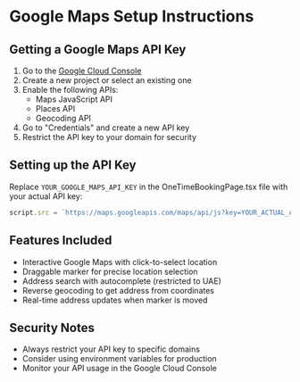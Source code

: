 # Google Maps Setup Instructions

## Getting a Google Maps API Key

1. Go to the [Google Cloud Console](https://console.cloud.google.com/)
2. Create a new project or select an existing one
3. Enable the following APIs:
   - Maps JavaScript API
   - Places API
   - Geocoding API
4. Go to "Credentials" and create a new API key
5. Restrict the API key to your domain for security

## Setting up the API Key

Replace `YOUR_GOOGLE_MAPS_API_KEY` in the OneTimeBookingPage.tsx file with your actual API key:

```typescript
script.src = `https://maps.googleapis.com/maps/api/js?key=YOUR_ACTUAL_API_KEY_HERE&libraries=places`;
```

## Features Included

- Interactive Google Maps with click-to-select location
- Draggable marker for precise location selection
- Address search with autocomplete (restricted to UAE)
- Reverse geocoding to get address from coordinates
- Real-time address updates when marker is moved

## Security Notes

- Always restrict your API key to specific domains
- Consider using environment variables for production
- Monitor your API usage in the Google Cloud Console
